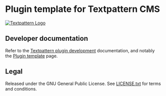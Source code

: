 # Plugin template for Textpattern CMS

[![Textpattern Logo](https://textpattern.com/assets/img/branding/carver/carver-128px.svg)](http://textpattern.com/)

## Developer documentation

Refer to the
[Textpattern plugin development](https://docs.textpattern.com/development/)
documentation, and notably the
[Plugin template](https://docs.textpattern.com/development/plugin-template-help)
page.

## Legal

Released under the GNU General Public License. See
[LICENSE.txt](https://github.com/textpattern/textpattern/blob/master/LICENSE.txt)
for terms and conditions.
